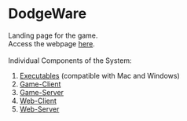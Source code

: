 # DodgeWare
Landing page for the game.
<br />
Access the webpage [here](https://9cents.github.io/DodgeWare/).
<br /><br />
Individual Components of the System:
1. [Executables](https://github.com/9cents/game-executables) (compatible with Mac and Windows)
2. [Game-Client](https://github.com/9cents/game-client)
3. [Game-Server](https://github.com/9cents/game-server)
4. [Web-Client](https://github.com/9cents/web-client)
5. [Web-Server](https://github.com/9cents/web-server)
